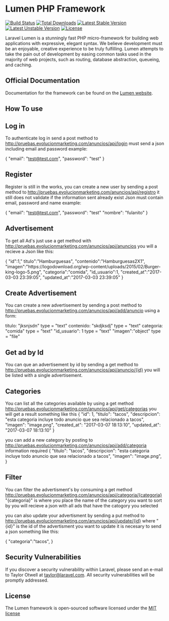 # Lumen PHP Framework

[![Build Status](https://travis-ci.org/laravel/lumen-framework.svg)](https://travis-ci.org/laravel/lumen-framework)
[![Total Downloads](https://poser.pugx.org/laravel/lumen-framework/d/total.svg)](https://packagist.org/packages/laravel/lumen-framework)
[![Latest Stable Version](https://poser.pugx.org/laravel/lumen-framework/v/stable.svg)](https://packagist.org/packages/laravel/lumen-framework)
[![Latest Unstable Version](https://poser.pugx.org/laravel/lumen-framework/v/unstable.svg)](https://packagist.org/packages/laravel/lumen-framework)
[![License](https://poser.pugx.org/laravel/lumen-framework/license.svg)](https://packagist.org/packages/laravel/lumen-framework)

Laravel Lumen is a stunningly fast PHP micro-framework for building web applications with expressive, elegant syntax. We believe development must be an enjoyable, creative experience to be truly fulfilling. Lumen attempts to take the pain out of development by easing common tasks used in the majority of web projects, such as routing, database abstraction, queueing, and caching.

## Official Documentation

Documentation for the framework can be found on the [Lumen website](http://lumen.laravel.com/docs).

## How To use

## Log in

To authenticate log in send a post method to http://pruebas.evolucionmarketing.com/anuncios/api/login
must send a json including email and password example:

{
"email": "test@test.com",
"password": "test"
}


## Register

Register is still in the works, you can create a new user by sending a post method to http://pruebas.evolucionmarketing.com/anuncios/api/registro
it still does not validate if the information sent already exist Json must contain email, password and name example:

{
"email": "test@test.com",
"password": "test"
"nombre": "fulanito"
}


## Advertisement

To get all Ad's just use a get method with http://pruebas.evolucionmarketing.com/anuncios/api/anuncios
you will a recieve a Json like this:

{
  "id":1,"
  titulo":"Hamburguesas",
  "contenido":"Hamburguesas2X1",
  "imagen":"https:\/\/logodownload.org\/wp-content\/uploads\/2015\/02\/Burger-king-logo-5.png",
  "categoria":"comida",
  "id_usuario":1,
  "created_at":"2017-03-03 23:39:05",
  "updated_at":"2017-03-03 23:39:05"
}

## Create Advertisement

You can create a new advertisement by sending a post method to http://pruebas.evolucionmarketing.com/anuncios/api/add/anuncio
using a form:


  titulo: "jksnjsdn" type = "text"
  contenido: "skdjksdj" type = "text"
  categoria: "comida" type = "text"
  "id_usuario": 1 type = "text"
  "imagen":"object" type = "file"



## Get ad by Id

You can que an advertisement by id by sending a get method to
http://pruebas.evolucionmarketing.com/anuncios/api/anuncio/{id}
you will be listed with a single advertisement.

## Categories

You can list all the categories available by using a get method
http://pruebas.evolucionmarketing.com/anuncios/api/get/categorias
you will get a result something like this
{
"id": 1,
"titulo": "tacos",
"descripcion": "esta categoria incluye todo anuncio que sea relacionado a tacos",
"imagen": "image.png",
"created_at": "2017-03-07 18:13:10",
"updated_at": "2017-03-07 18:13:10"
}

you can add a new category by posting to
http://pruebas.evolucionmarketing.com/anuncios/api/add/categoria
information required
{
"titulo": "tacos",
"descripcion": "esta categoria incluye todo anuncio que sea relacionado a tacos",
"imagen": "image.png",
}



## Filter

You can filter the advertisment's by consuming a get method  http://pruebas.evolucionmarketing.com/anuncios/api/categoria/{categoria}
"{categoria}" is where you place the name of the category you want to sort by
you will recieve a json with all ads that have the catogory you selected

you can also update your advertisment by sending a put method to http://pruebas.evolucionmarketing.com/anuncios/api/update/{id}
where "{id}" is the id of the advertisment you want to update it is necesary to send
a json something like this:

{
  "categoria":"tacos",
}


## Security Vulnerabilities

If you discover a security vulnerability within Laravel, please send an e-mail to Taylor Otwell at taylor@laravel.com. All security vulnerabilities will be promptly addressed.

## License

The Lumen framework is open-sourced software licensed under the [MIT license](http://opensource.org/licenses/MIT)
